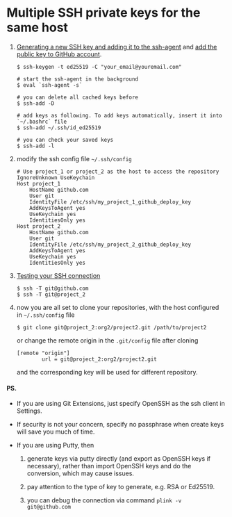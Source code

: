 # Multiple SSH private keys for the same host

1. [Generating a new SSH key and adding it to the ssh-agent](https://docs.github.com/en/github/authenticating-to-github/generating-a-new-ssh-key-and-adding-it-to-the-ssh-agent) and [add the public key to GitHub account](https://docs.github.com/en/github/authenticating-to-github/adding-a-new-ssh-key-to-your-github-account).

   ```
   $ ssh-keygen -t ed25519 -C "your_email@youremail.com"
   
   # start the ssh-agent in the background
   $ eval `ssh-agent -s`
   
   # you can delete all cached keys before
   $ ssh-add -D
   
   # add keys as following. To add keys automatically, insert it into `~/.bashrc` file
   $ ssh-add ~/.ssh/id_ed25519
   
   # you can check your saved keys
   $ ssh-add -l
   ```
   
2. modify the ssh config file `~/.ssh/config`

   ```
   # Use project_1 or project_2 as the host to access the repository
   IgnoreUnknown UseKeychain
   Host project_1
       HostName github.com
       User git
       IdentityFile /etc/ssh/my_project_1_github_deploy_key
       AddKeysToAgent yes
       UseKeychain yes
       IdentitiesOnly yes
   Host project_2
       HostName github.com
       User git
       IdentityFile /etc/ssh/my_project_2_github_deploy_key
       AddKeysToAgent yes
       UseKeychain yes
       IdentitiesOnly yes
   ```

3. [Testing your SSH connection](https://docs.github.com/en/github/authenticating-to-github/testing-your-ssh-connection)

   ```
   $ ssh -T git@github.com
   $ ssh -T git@project_2
   ```

4. now you are all set to clone your repositories, with the host configured in `~/.ssh/config` file

   ```
   $ git clone git@project_2:org2/project2.git /path/to/project2
   ```

   or change the remote origin in the `.git/config` file after cloning

   ```
   [remote "origin"]
           url = git@project_2:org2/project2.git
   ```

   and the corresponding key will be used for different repository. 

#### PS.

   * If you are using Git Extensions, just specify OpenSSH as the ssh client in Settings.

   * If security is not your concern, specify no passphrase when create keys will save you much of time.

   * If you are using Putty, then 

     1. generate keys via putty directly (and export as OpenSSH keys if necessary), rather than import OpenSSH keys and do the conversion, which may cause issues.

     2. pay attention to the type of key to generate, e.g. RSA or Ed25519.

     3. you can debug the connection via command `plink -v git@github.com`

     

